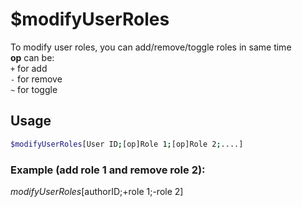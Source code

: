 # $modifyUserRoles

To modify user roles, you can add/remove/toggle roles in same time\
**op** can be:\
`+` for add\
`-` for remove\
`~` for toggle

## Usage

```bash
$modifyUserRoles[User ID;[op]Role 1;[op]Role 2;....]
```

### Example (add role 1 and remove role 2):
$modifyUserRoles[$authorID;+role 1;-role 2]
